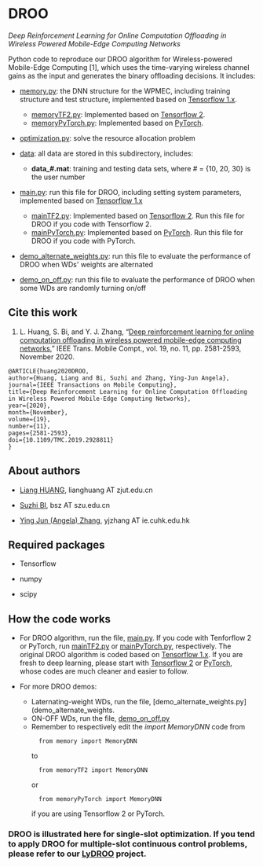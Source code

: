 # DROO

*Deep Reinforcement Learning for Online Computation Offloading in Wireless Powered Mobile-Edge Computing Networks*

Python code to reproduce our DROO algorithm for Wireless-powered Mobile-Edge Computing [1], which uses the time-varying wireless channel gains as the input and generates the binary offloading decisions. It includes:

- [memory.py](memory.py): the DNN structure for the WPMEC, including training structure and test structure, implemented based on [Tensorflow 1.x](https://www.tensorflow.org/install/pip).
  - [memoryTF2.py](memoryTF2.py): Implemented based on [Tensorflow 2](https://www.tensorflow.org/install).
  - [memoryPyTorch.py](memoryPyTorch.py): Implemented based on [PyTorch](https://pytorch.org/get-started/locally/).
- [optimization.py](optimization.py): solve the resource allocation problem

- [data](./data): all data are stored in this subdirectory, includes:

  - **data_#.mat**: training and testing data sets, where # = {10, 20, 30} is the user number

- [main.py](main.py): run this file for DROO, including setting system parameters, implemented based on [Tensorflow 1.x](https://www.tensorflow.org/install/pip)
  - [mainTF2.py](mainTF2.py): Implemented based on [Tensorflow 2](https://www.tensorflow.org/install). Run this file for DROO if you code with Tensorflow 2.
  - [mainPyTorch.py](mainPyTorch.py): Implemented based on [PyTorch](https://pytorch.org/get-started/locally/). Run this file for DROO if you code with PyTorch.

- [demo_alternate_weights.py](demo_alternate_weights.py): run this file to evaluate the performance of DROO when WDs' weights are alternated

- [demo_on_off.py](demo_on_off.py): run this file to evaluate the performance of DROO when some WDs are randomly turning on/off


## Cite this work

1. L. Huang, S. Bi, and Y. J. Zhang, “[Deep reinforcement learning for online computation offloading in wireless powered mobile-edge computing networks](https://ieeexplore.ieee.org/document/8771176),” IEEE Trans. Mobile Compt., vol. 19, no. 11, pp. 2581-2593, November 2020.

```
@ARTICLE{huang2020DROO,  
author={Huang, Liang and Bi, Suzhi and Zhang, Ying-Jun Angela},  
journal={IEEE Transactions on Mobile Computing},   
title={Deep Reinforcement Learning for Online Computation Offloading in Wireless Powered Mobile-Edge Computing Networks},   
year={2020},
month={November},
volume={19},  
number={11},  
pages={2581-2593},  
doi={10.1109/TMC.2019.2928811}
}
```

## About authors

- [Liang HUANG](https://scholar.google.com/citations?user=NifLoZ4AAAAJ), lianghuang AT zjut.edu.cn

- [Suzhi BI](https://scholar.google.com/citations?user=uibqC-0AAAAJ), bsz AT szu.edu.cn

- [Ying Jun (Angela) Zhang](https://scholar.google.com/citations?user=iOb3wocAAAAJ), yjzhang AT ie.cuhk.edu.hk

## Required packages

- Tensorflow

- numpy

- scipy

## How the code works

- For DROO algorithm, run the file, [main.py](main.py). If you code with Tenforflow 2 or PyTorch, run [mainTF2.py](mainTF2.py) or [mainPyTorch.py](mainPyTorch.py), respectively. The original DROO algorithm is coded based on [Tensorflow 1.x](https://www.tensorflow.org/install/pip). If you are fresh to deep learning, please start with [Tensorflow 2](https://www.tensorflow.org/install) or [PyTorch](https://pytorch.org/get-started/locally/), whose codes are much cleaner and easier to follow.

- For more DROO demos:
  - Laternating-weight WDs, run the file, [demo_alternate_weights.py](demo_alternate_weights.
  - ON-OFF WDs, run the file, [demo_on_off.py](demo_on_off.py)
  - Remember to respectively edit the *import MemoryDNN* code from
    ```
      from memory import MemoryDNN
    ```
    to
    ```
      from memoryTF2 import MemoryDNN
    ```
    or
    ```
      from memoryPyTorch import MemoryDNN
    ```
    if you are using Tensorflow 2 or PyTorch. 

### DROO is illustrated here for single-slot optimization. If you tend to apply DROO for multiple-slot continuous control problems, please refer to our [LyDROO](https://github.com/revenol/LyDROO) project.
